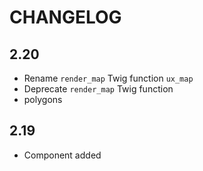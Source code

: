 # CHANGELOG

## 2.20

-   Rename `render_map` Twig function `ux_map`
-   Deprecate `render_map` Twig function
-   polygons

## 2.19

-   Component added
